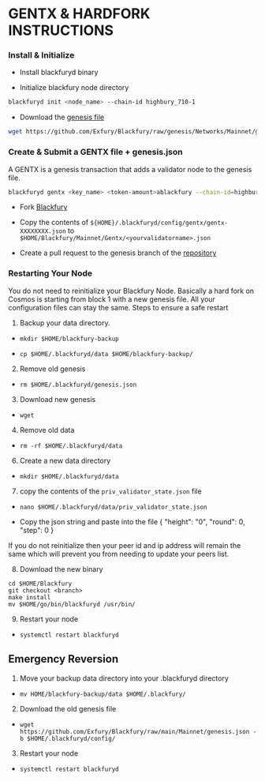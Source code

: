 # GENTX & HARDFORK INSTRUCTIONS

### Install & Initialize

-   Install blackfuryd binary

-   Initialize blackfury node directory

```bash
blackfuryd init <node_name> --chain-id highbury_710-1
```

-   Download the [genesis file](https://github.com/Exfury/Blackfury/raw/genesis/Networks/Mainnet/genesis.json)

```bash
wget https://github.com/Exfury/Blackfury/raw/genesis/Networks/Mainnet/genesis.json -b $HOME/.blackfuryd/config
```

### Create & Submit a GENTX file + genesis.json

A GENTX is a genesis transaction that adds a validator node to the genesis file.

```bash
blackfuryd gentx <key_name> <token-amount>ablackfury --chain-id=highbury_710-1 --moniker=<your_moniker> --commission-max-change-rate=0.01 --commission-max-rate=0.10 --commission-rate=0.05 --details="<details here>" --security-contact="<email>" --website="<website>"
```

-   Fork [Blackfury](https://github.com/Exfury/Blackfury)

-   Copy the contents of `${HOME}/.blackfuryd/config/gentx/gentx-XXXXXXXX.json` to `$HOME/Blackfury/Mainnet/Gentx/<yourvalidatorname>.json`

-   Create a pull request to the genesis branch of the [repository](https://github.com/Exfury/Blackfury/Mainnet/gentx)

### Restarting Your Node

You do not need to reinitialize your Blackfury Node. Basically a hard fork on Cosmos is starting from block 1 with a new genesis file. All your configuration files can stay the same. Steps to ensure a safe restart

1. Backup your data directory.

-   `mkdir $HOME/blackfury-backup`

-   `cp $HOME/.blackfuryd/data $HOME/blackfury-backup/`

2. Remove old genesis

-   `rm $HOME/.blackfuryd/genesis.json`

3. Download new genesis

-   `wget`

4. Remove old data

-   `rm -rf $HOME/.blackfuryd/data`

6. Create a new data directory

-   `mkdir $HOME/.blackfuryd/data`

7. copy the contents of the `priv_validator_state.json` file 

-   `nano $HOME/.blackfuryd/data/priv_validator_state.json`

-   Copy the json string and paste into the file
 {
"height": "0",
 "round": 0,
 "step": 0
 }

If you do not reinitialize then your peer id and ip address will remain the same which will prevent you from needing to update your peers list.

8. Download the new binary

```
cd $HOME/Blackfury
git checkout <branch>
make install
mv $HOME/go/bin/blackfuryd /usr/bin/
```

9. Restart your node

-   `systemctl restart blackfuryd`

## Emergency Reversion

1. Move your backup data directory into your .blackfuryd directory

-   `mv HOME/blackfury-backup/data $HOME/.blackfury/`

2. Download the old genesis file

-   `wget https://github.com/Exfury/Blackfury/raw/main/Mainnet/genesis.json -b $HOME/.blackfuryd/config/`

3. Restart your node

-   `systemctl restart blackfuryd`
